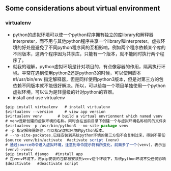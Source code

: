## Some considerations about virtual environment
### virtualenv
- python的虚拟环境可以使一个python程序拥有独立的库library和解释器interpreter，而不用与其他python程序共享一个library和interpreter。虚拟环境的好处是避免了不同python程序间的互相影响，例如两个程序依赖某个库的不同版本，这两个程序因为共享库，只能有一个版本，就不能同时执行两个程序了。
- 就我的理解，python虚拟环境是针对项目的，有点像容器的作用，隔离执行环境。平常在遇到使用python2还是python3的时候，可以使用脚本#!/usr/bin/env 指定解释器，但是同样使用python3版本，但是对第三方的包依赖不同版本就不能很好解决。所以，可以给每一个项目单独使用一个python虚拟环境，可以认为是轻量级的针对python的容器。
- install and use virtualenv
```javascript
$pip install virtualenv   # install virtualenv
$virtualenv --version     # view app version
$virtualenv venv       # build a virtual envrionment which named venv
# venv是新创建的虚拟环境的名称。同时会在当前目录下创建一个与虚拟环境名称相同的文件夹。
$virtualenv -p /usr/bin/python3 --no-site-package venv
# -p 指定解释器路径，可以指定虚拟环境的python版本。
# --no-site-packates,已经安装到系统python环境的第三方包不会复制过来，得到不带任何第三方包的“干净”的python运行环境。
$source venv/bin/activate  #activate script (venv)
# 通过source命令进入虚拟环境，注意到命令提示符有所变化，前面多了一个(venv)，表示当前环境是一个名为venv的python环境。
(venv)->venv
$pip install django   #install app
# 在venv环境下，用pip安装的包都被安装到venv这个环境下，系统python环境不受任何影响。
$deactivate   #deactivate script

```   
